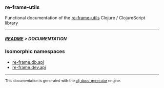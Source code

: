 
### re-frame-utils

Functional documentation of the [re-frame-utils](https://github.com/bithandshake/re-frame-utils) Clojure / ClojureScript library

---



##### [README](../README.md) > DOCUMENTATION

### Isomorphic namespaces

* [re-frame.db.api](cljc/re-frame/db/API.md)
* [re-frame.dev.api](cljc/re-frame/dev/API.md)

---

<sub>This documentation is generated with the [clj-docs-generator](https://github.com/bithandshake/clj-docs-generator) engine.</sub>

